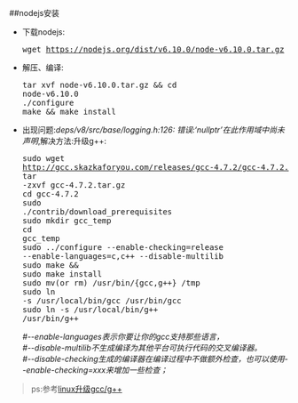 ##nodejs安装
- 下载nodejs:<pre>wget https://nodejs.org/dist/v6.10.0/node-v6.10.0.tar.gz</pre>
- 解压、编译:<pre>tar xvf node-v6.10.0.tar.gz && cd node-v6.10.0<br/>./configure<br/>make && make install</pre>
- 出现问题:<em>deps/v8/src/base/logging.h:126: 错误:‘nullptr’在此作用域中尚未声明</em>,解决方法:升级g++:<pre>sudo wget http://gcc.skazkaforyou.com/releases/gcc-4.7.2/gcc-4.7.2.tar.gz<br/>tar -zxvf gcc-4.7.2.tar.gz<br/>cd gcc-4.7.2<br/>sudo ./contrib/download_prerequisites<br/>sudo mkdir gcc\_temp<br/>cd gcc\_temp<br/>sudo ../configure --enable-checking=release --enable-languages=c,c++ --disable-multilib<br/>sudo make && sudo make install<br/>sudo mv(or rm) /usr/bin/{gcc,g++} /tmp<br/>sudo ln -s /usr/local/bin/gcc /usr/bin/gcc <br/>sudo ln -s /usr/local/bin/g++ /usr/bin/g++<br/></pre><em>#--enable-languages表示你要让你的gcc支持那些语言，  
\#--disable-multilib不生成编译为其他平台可执行代码的交叉编译器。  
\#--disable-checking生成的编译器在编译过程中不做额外检查，也可以使用--enable-checking=xxx来增加一些检查；</em><br/>

>ps:参考<a href="http://blog.csdn.net/u010376788/article/details/49027853">linux升级gcc/g++</a>